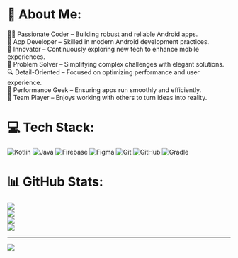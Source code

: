 # 💫 About Me:
👨‍💻 Passionate Coder – Building robust and reliable Android apps.<br>📱 App Developer – Skilled in modern Android development practices.<br>🚀 Innovator – Continuously exploring new tech to enhance mobile experiences.<br>🔧 Problem Solver – Simplifying complex challenges with elegant solutions.<br>🔍 Detail-Oriented – Focused on optimizing performance and user experience.<br>🌟 Performance Geek – Ensuring apps run smoothly and efficiently.<br>🤝 Team Player – Enjoys working with others to turn ideas into reality.


# 💻 Tech Stack:
![Kotlin](https://img.shields.io/badge/kotlin-%237F52FF.svg?style=for-the-badge&logo=kotlin&logoColor=white) ![Java](https://img.shields.io/badge/java-%23ED8B00.svg?style=for-the-badge&logo=openjdk&logoColor=white) ![Firebase](https://img.shields.io/badge/firebase-a08021?style=for-the-badge&logo=firebase&logoColor=ffcd34)  ![Figma](https://img.shields.io/badge/figma-%23F24E1E.svg?style=for-the-badge&logo=figma&logoColor=white) ![Git](https://img.shields.io/badge/git-%23F05033.svg?style=for-the-badge&logo=git&logoColor=white) ![GitHub](https://img.shields.io/badge/github-%23121011.svg?style=for-the-badge&logo=github&logoColor=white) ![Gradle](https://img.shields.io/badge/Gradle-02303A.svg?style=for-the-badge&logo=Gradle&logoColor=white)
# 📊 GitHub Stats:
![](https://github-readme-stats.vercel.app/api?username=bahman-ghasemi&theme=tokyonight&hide_border=false&include_all_commits=false&count_private=false)<br/>
![](https://github-readme-streak-stats.herokuapp.com/?user=bahman-ghasemi&theme=tokyonight&hide_border=false)<br/>
![](https://roadmap.sh/card/tall/670ab841791f57dd607bd834?variant=dark)<br/>
![](https://github-readme-stats.vercel.app/api/top-langs/?username=bahman-ghasemi&theme=tokyonight&hide_border=false&include_all_commits=false&count_private=false&layout=compact)

---
[![](https://visitcount.itsvg.in/api?id=bahman-ghasemi&icon=1&color=8)](https://visitcount.itsvg.in)

<!-- Proudly created with GPRM ( https://gprm.itsvg.in ) -->
